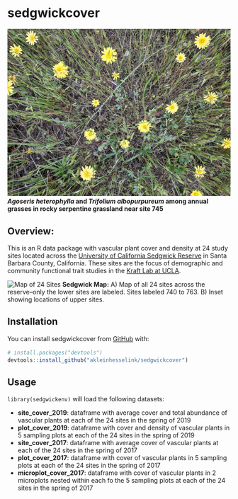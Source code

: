 
<!-- README.md is generated from README.Rmd. Please edit that file -->

# sedgwickcover

<!-- badges: start -->

<!-- badges: end -->

![Agoseris](man/figures/IMG_20190420_111429.jpg) ***Agoseris
heterophylla* and *Trifolium albopurpureum* among annual grasses in
rocky serpentine grassland near site 745**

## Overview:

This is an R data package with vascular plant cover and density at 24
study sites located across the [University of California Sedgwick
Reserve](https://sedgwick.nrs.ucsb.edu/) in Santa Barbara County,
California. These sites are the focus of demographic and community
functional trait studies in the [Kraft Lab at
UCLA](https://sites.lifesci.ucla.edu/eeb-kraft/).

![Map of 24 Sites](man/figures/README-sedgwick_map.png) **Sedgwick
Map:** A) Map of all 24 sites across the reserve–only the lower sites
are labeled. Sites labeled 740 to 763. B) Inset showing locations of
upper sites.
<!--sites mapped with the data-raw/map_sedgwick_ggmap.R script -->

## Installation

You can install sedgwickcover from [GitHub](https://github.com/) with:

``` r
# install.packages("devtools")
devtools::install_github("akleinhesselink/sedgwickcover")
```

## Usage

`library(sedgwickenv)` will load the following datasets:

  - **site\_cover\_2019**: dataframe with average cover and total
    abundance of vascular plants at each of the 24 sites in the spring
    of 2019
  - **plot\_cover\_2019**: dataframe with cover and density of vascular
    plants in 5 sampling plots at each of the 24 sites in the spring of
    2019
  - **site\_cover\_2017**: dataframe with average cover of vascular
    plants at each of the 24 sites in the spring of 2017
  - **plot\_cover\_2017**: dataframe with cover of vascular plants in 5
    sampling plots at each of the 24 sites in the spring of 2017
  - **microplot\_cover\_2017**: dataframe with cover of vascular plants
    in 2 microplots nested within each fo the 5 sampling plots at each
    of the 24 sites in the spring of 2017

